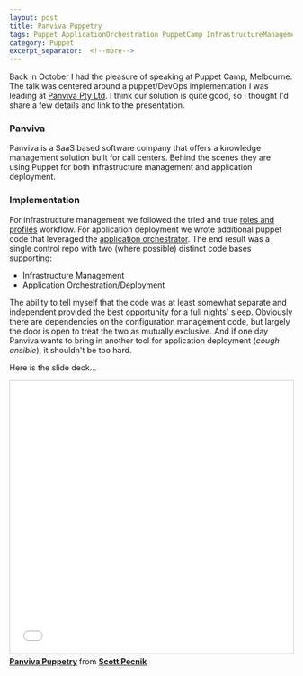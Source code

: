 ```yaml
---
layout: post
title: Panviva Puppetry
tags: Puppet ApplicationOrchestration PuppetCamp InfrastructureManagement PuppetEnterprise
category: Puppet
excerpt_separator:  <!--more-->
---
```


Back in October I had the pleasure of speaking at Puppet Camp, Melbourne. The talk was centered around a puppet/DevOps implementation I was leading at [Panviva Pty Ltd](https://www.panviva.com/). I think our solution is quite good, so I thought I'd share a few details and link to the presentation.

<!--more-->

### Panviva

Panviva is a SaaS based software company that offers a knowledge management solution built for call centers. Behind the scenes they are using Puppet for both infrastructure management and application deployment.

### Implementation

For infrastructure management we followed the tried and true [roles and profiles](http://garylarizza.com/blog/2014/02/17/puppet-workflow-part-2/) workflow. For application deployment we wrote additional puppet code that leveraged the [application orchestrator](https://puppet.com/docs/pe/2017.3/managing_applications/managing_applications.html). The end result was a single control repo with two (where possible) distinct code bases supporting:
- Infrastructure Management
- Application Orchestration/Deployment

The ability to tell myself that the code was at least somewhat separate and independent provided the best opportunity for a full nights' sleep. Obviously there are dependencies on the configuration management code, but largely the door is open to treat the two as mutually exclusive. And if one day Panviva wants to bring in another tool for application deployment (*cough ansible*), it shouldn't be too hard.

Here is the slide deck...

<iframe src="//www.slideshare.net/slideshow/embed_code/key/djoC1wDyoQEZl" width="595" height="485" frameborder="0" marginwidth="0" marginheight="0" scrolling="no" style="border:1px solid #CCC; border-width:1px; margin-bottom:5px; max-width: 100%;" allowfullscreen> </iframe> <div style="margin-bottom:35px"> <strong> <a href="//www.slideshare.net/ScottPecnik/panviva-puppetry-84464358" title="Panviva Puppetry" target="_blank">Panviva Puppetry</a> </strong> from <strong><a href="https://www.slideshare.net/ScottPecnik" target="_blank">Scott Pecnik</a></strong> </div>
